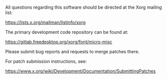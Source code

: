 
All questions regarding this software should be directed at the
Xorg mailing list:

  https://lists.x.org/mailman/listinfo/xorg

The primary development code repository can be found at:

  https://gitlab.freedesktop.org/xorg/font/micro-misc

Please submit bug reports and requests to merge patches there.

For patch submission instructions, see:

  https://www.x.org/wiki/Development/Documentation/SubmittingPatches

